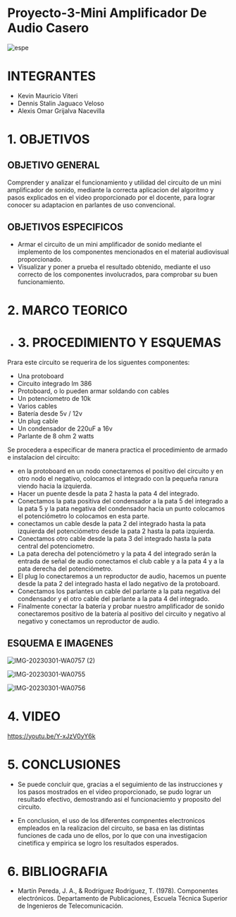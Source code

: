 # Proyecto-3-Mini Amplificador De Audio Casero
![espe](https://user-images.githubusercontent.com/117187676/204173965-f5741989-1012-4150-a4ec-1722212ee733.png)
# INTEGRANTES
* Kevin Mauricio Viteri
* Dennis Stalin Jaguaco Veloso
* Alexis Omar Grijalva Nacevilla
# 1. OBJETIVOS
## OBJETIVO GENERAL
Comprender y analizar el funcionamiento y utilidad del circuito de un mini amplificador de sonido, mediante la correcta aplicacion del algoritmo y pasos explicados en el video proporcionado por el docente, para lograr conocer su adaptacion en parlantes de uso convencional.
## OBJETIVOS ESPECIFICOS
* Armar el circuito de un mini amplificador de sonido mediante el implemento de los componentes mencionados en el material audiovisual proporcionado.
* Visualizar y poner a prueba el resultado obtenido, mediante el uso correcto de los componentes involucrados, para comprobar su buen funcionamiento.
# 2. MARCO TEORICO









* # 3. PROCEDIMIENTO Y ESQUEMAS
Prara este circuito se requerira de los siguentes componentes:
* Una protoboard 
* Circuito integrado lm 386 
* Protoboard, o lo pueden armar soldando con cables
* Un potenciometro de 10k
* Varios cables
* Batería desde 5v / 12v
* Un plug cable
* Un condensador de 220uF a 16v
* Parlante de 8 ohm 2 watts

Se procedera a especificar de manera practica el procedimiento de armado e instalacion del circuito:
* en la protoboard en un nodo conectaremos el positivo del circuito y en otro nodo el negativo, colocamos el integrado con la pequeña ranura viendo hacia la izquierda.
* Hacer un puente desde la pata 2 hasta la pata 4 del integrado.
* Conectamos la pata positiva del condensador a la pata 5 del integrado a la pata 5 y la pata negativa del condensador hacia un punto colocamos el potenciómetro lo colocamos en esta parte.
* conectamos un cable desde la pata 2 del integrado hasta la pata izquierda del potenciómetro desde la pata 2 hasta la pata izquierda.
*  Conectamos otro cable desde la pata 3 del integrado hasta la pata central del potenciometro.
*  La pata derecha del potenciómetro y la pata 4 del integrado serán la entrada de señal de audio conectamos el club cable y a la pata 4 y a la pata derecha del potenciómetro.
* El plug lo conectaremos a un reproductor de audio, hacemos un puente desde la pata 2 del integrado hasta el lado negativo de la protoboard.
* Conectamos los parlantes un cable del parlante a la pata negativa del condensador y el otro cable del parlante a la pata 4 del integrado.
* Finalmente conectar la batería y probar nuestro amplificador de sonido conectaremos positivo de la batería al positivo del circuito y negativo al negativo y conectamos un reproductor de audio.

 ## ESQUEMA E IMAGENES
 
 ![IMG-20230301-WA0757 (2)](https://user-images.githubusercontent.com/117187676/222335681-2e8c4410-3bfb-452b-9ef6-81790556b925.jpg)

![IMG-20230301-WA0755](https://user-images.githubusercontent.com/117187676/222335888-1235a5b0-dd8d-4146-887c-6b770051eb5f.jpg)

![IMG-20230301-WA0756](https://user-images.githubusercontent.com/117187676/222335899-a3a1b1d0-d2e4-4ea5-94f9-873941044cba.jpg)

# 4. VIDEO

https://youtu.be/Y-xJzV0yY6k

# 5. CONCLUSIONES

* Se puede concluir que, gracias a el seguimiento de las instrucciones y los pasos mostrados en el video proporcionado, se pudo lograr un resultado efectivo, demostrando asi el funcionaciemto y proposito del circuito.

* En conclusion, el uso de los diferentes compnentes electronicos empleados en la realizacion del circuito, se basa en las distintas funciones de cada uno de ellos, por lo que con una investigacion cinetifica y empirica se logro los resultados esperados.


# 6. BIBLIOGRAFIA

* Martín Pereda, J. A., & Rodríguez Rodríguez, T. (1978). Componentes electrónicos. Departamento de Publicaciones, Escuela Técnica Superior de Ingenieros de Telecomunicación.



